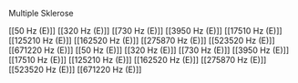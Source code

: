 Multiple Sklerose

[[50 Hz (E)]]
[[320 Hz (E)]]
[[730 Hz (E)]]
[[3950 Hz (E)]]
[[17510 Hz (E)]]
[[125210 Hz (E)]]
[[162520 Hz (E)]]
[[275870 Hz (E)]]
[[523520 Hz (E)]]
[[671220 Hz (E)]]
[[50 Hz (E)]]
[[320 Hz (E)]]
[[730 Hz (E)]]
[[3950 Hz (E)]]
[[17510 Hz (E)]]
[[125210 Hz (E)]]
[[162520 Hz (E)]]
[[275870 Hz (E)]]
[[523520 Hz (E)]]
[[671220 Hz (E)]]